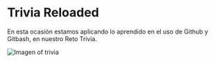# Trivia Reloaded

En esta ocasión estamos aplicando lo aprendido en el uso de Github y Gitbash, en nuestro Reto Trivia.

![Imagen of trivia](https://i2.wp.com/silverlakecountryclub.net/wp-content/uploads/2017/09/Trivia-Night_9.png?fit=700%2C350&ssl=1)